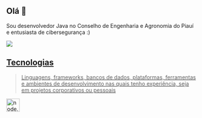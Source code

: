 ## Olá 👋

Sou desenvolvedor Java no Conselho de Engenharia e Agronomia do Piauí e entusiasta de cibersegurança :)
<div>
<a href="https://www.linkedin.com/in/kvitorr/" target="_blank"><img loading="lazy" src="https://img.shields.io/badge/-LinkedIn-%230077B5?style=for-the-badge&logo=linkedin&logoColor=white" target="_blank"/>   
</div>


## Tecnologias

>Linguagens, frameworks, bancos de dados, plataformas, ferramentas e ambientes de desenvolvimento nas quais tenho experiência, seja em projetos corporativos ou pessoais

<a href="https://skillicons.dev">
  <img height="35px" src="https://skillicons.dev/icons?i=java,spring,nodejs,ts,js,express,nestjs,mongodb,postgres,git,docker,linux,vscode,github,md&perline=50" alt="node.js, typescript, javascript, jest.js, express.js, nest.js, prisma, mongodb, postgresql, dynamodb, amazon web services, git, docker, linux, bash, vscode, github, markdown" title="node.js, typescript, javascript, jest.js, express.js, nest.js, amazon web services, prisma, mongodb, postgresql, dynamodb, git, docker, linux, bash, vscode, github, markdown">
</a>


<!--- ### Artigos
>Minhas principais publicações

* `Medium` - [AWS Food Fair API: Um CRUD com serviços da AWS e testes automatizados de integração e end-to-end](https://medium.com/@marcusviniciusfa/aws-food-fair-api-3244aa843d70)
--->
